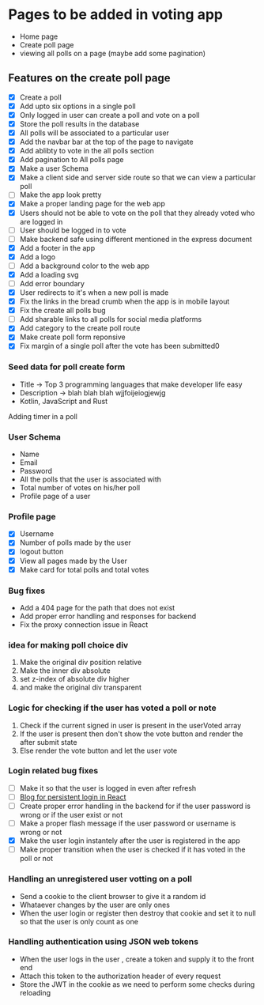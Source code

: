 # Pages to be added in voting app

- Home page
- Create poll page
- viewing all polls on a page (maybe add some pagination)

## Features on the create poll page

- [x] Create a poll
- [x] Add upto six options in a single poll
- [x] Only logged in user can create a poll and vote on a poll
- [x] Store the poll results in the database
- [x] All polls will be associated to a particular user
- [x] Add the navbar bar at the top of the page to navigate
- [x] Add ablibty to vote in the all polls section
- [x] Add pagination to All polls page
- [x] Make a user Schema
- [x] Make a client side and server side route so that we can view a particular poll
- [ ] Make the app look pretty
- [x] Make a proper landing page for the web app
- [x] Users should not be able to vote on the poll that they already voted who are logged in
- [ ] User should be logged in to vote
- [ ] Make backend safe using different mentioned in the express document
- [x] Add a footer in the app
- [x] Add a logo
- [ ] Add a background color to the web app
- [x] Add a loading svg
- [ ] Add error boundary
- [x] User redirects to it's when a new poll is made
- [x] Fix the links in the bread crumb when the app is in mobile layout
- [x] Fix the create all polls bug
- [ ] Add sharable links to all polls for social media platforms
- [x] Add category to the create poll route
- [x] Make create poll form reponsive
- [x] Fix margin of a single poll after the vote has been submitted0

### Seed data for poll create form

- Title -> Top 3 programming languages that make developer life easy
- Description -> blah blah blah wjjfoijeiogjewjg
- Kotlin, JavaScript and Rust

Adding timer in a poll

### User Schema

- Name
- Email
- Password
- All the polls that the user is associated with
- Total number of votes on his/her poll
- Profile page of a user

### Profile page

- [x] Username
- [x] Number of polls made by the user
- [x] logout button
- [x] View all pages made by the User
- [x] Make card for total polls and total votes

### Bug fixes

- Add a 404 page for the path that does not exist
- Add proper error handling and responses for backend 
- Fix the proxy connection issue in React

### idea for making poll choice div

1. Make the original div position relative
2. Make the inner div absolute
3. set z-index of absolute div higher
4. and make the original div transparent

### Logic for checking if the user has voted a poll or note

1. Check if the current signed in user is present in the userVoted array
2. If the user is present then don't show the vote button and render the after submit state
3. Else render the vote button and let the user vote

### Login related bug fixes

- [ ] Make it so that the user is logged in even after refresh
- [ ] [Blog for persistent login in React](https://www.freecodecamp.org/news/how-to-persist-a-logged-in-user-in-react/)
- [ ] Create proper error handling in the backend for if the user password is wrong or if the user exist or not
- [ ] Make a proper flash message if the user password or username is wrong or not
- [x] Make the user login instantely after the user is registered in the app
- [ ] Make proper transition when the user is checked if it has voted in the poll or not

### Handling an unregistered user votting on a poll

- Send a cookie to the client browser to give it a random id 
- Whataever changes by the user are only ones
- When the user login or register then destroy that cookie and set it to null so that the user is only count as one

### Handling authentication using JSON web tokens

- When the user logs in the user , create a token and supply it to the front end
- Attach this token to the authorization header of every request
- Store the JWT in the cookie as we need to perform some checks during reloading
